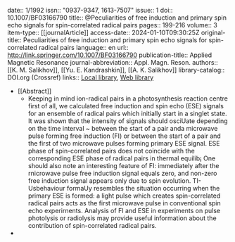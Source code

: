 date:: 1/1992
issn:: "0937-9347, 1613-7507"
issue:: 1
doi:: 10.1007/BF03166790
title:: @Peculiarities of free induction and primary spin echo signals for spin-correlated radical pairs
pages:: 199-216
volume:: 3
item-type:: [[journalArticle]]
access-date:: 2024-01-10T09:30:25Z
original-title:: Peculiarities of free induction and primary spin echo signals for spin-correlated radical pairs
language:: en
url:: http://link.springer.com/10.1007/BF03166790
publication-title:: Applied Magnetic Resonance
journal-abbreviation:: Appl. Magn. Reson.
authors:: [[K. M. Salikhov]], [[Yu. E. Kandrashkin]], [[A. K. Salikhov]]
library-catalog:: DOI.org (Crossref)
links:: [Local library](zotero://select/library/items/MYYQBAB5), [Web library](https://www.zotero.org/users/9044942/items/MYYQBAB5)

- [[Abstract]]
	- Keeping in mind ion-radical pairs in a photosynthesis reaction centre first of all, we calculated free induction and spin echo (ESE) signals for an ensemble of radical pairs which initially start in a singlet state. It was shown that the intensity of signals should osciUate depending on the time interval ~ between the start of a pair anda microwave pulse forming free induction (FI) or between the start of a pair and the first of two microwave pulses forming primary ESE signal. ESE phase of spin-correlated pairs does not coincide with the corresponding ESE phase of radical pairs in thermal equilib¡ One should also note an interesting feature of FI: immediately after the rnicrowave pulse free induction signal equals zero, and non-zero free induction signal appears only due to spin evolution. TI-Usbehaviour formaUy resembles the situation occurring when the primary ESE is formed: a light pulse which creates spin-correlated radical pairs acts as the first microwave pulse in conventional spin echo experirnents. Analysis of FI and ESE in experiments on pulse photolysis or radiolysis may provide useful information about the contribution of spin-correlated radical pairs.
-